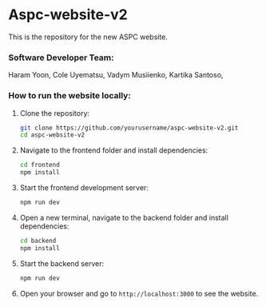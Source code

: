 # Aspc-website-v2

This is the repository for the new ASPC website. 

### Software Developer Team:
Haram Yoon,
Cole Uyematsu,
Vadym Musiienko,
Kartika Santoso,



### How to run the website locally:
1. Clone the repository:
    ```bash
    git clone https://github.com/yourusername/aspc-website-v2.git
    cd aspc-website-v2
    ```

2. Navigate to the frontend folder and install dependencies:
    ```bash
    cd frontend
    npm install
    ```

3. Start the frontend development server:
    ```bash
    npm run dev
    ```

4. Open a new terminal, navigate to the backend folder and install dependencies:
    ```bash
    cd backend
    npm install
    ```

5. Start the backend server:
    ```bash
    npm run dev
    ```

6. Open your browser and go to `http://localhost:3000` to see the website.
